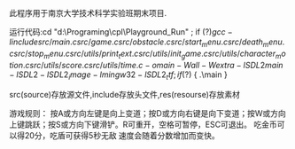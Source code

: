 此程序用于南京大学技术科学实验班期末项目.

运行代码:cd "d:\Programing\cpl\Playground_Run\" ; if ($?) { gcc -Iinclude src/main.c src/game.c src/obstacle.c src/start_menu.c src/death_menu.c src/stop_menu.c src/utils/print_text.c src/utils/init_game.c src/utils/character_motion.c src/utils/score.c src/utils/time.c -o main -Wall -Wextra -lSDL2main -lSDL2 -lSDL2_image -lmingw32 -lSDL2_ttf } ; if ($?) { .\main }

src(source)存放源文件,include存放头文件,res(resourse)存放素材

游戏规则：
按A或方向左键是向上变道；按D或方向右键是向下变道；按W或方向上键跳跃；按S或方向下键滑铲。R可重开，空格可暂停，ESC可退出。
吃金币可以得20分，吃盾可获得5秒无敌
速度会随着分数增加而变快。